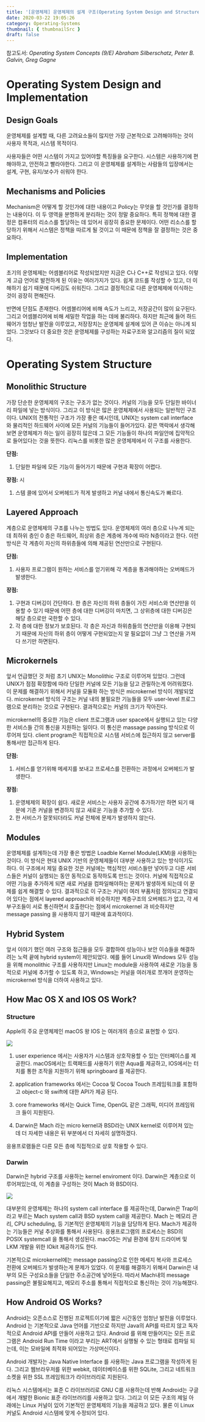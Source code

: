 ```yaml
---
title: '[운영체제] 운영체제의 설계 구조(Operating System Design and Structure)'
date: 2020-03-22 19:05:26
category: Operating-Systems
thumbnail: { thumbnailSrc }
draft: false
---
```


참고도서: _Operating System Concepts (9/E) Abraham Silberschatz, Peter B. Galvin, Greg Gagne_

# Operating System Design and Implementation

## Design Goals

운영체제를 설계할 때, 다른 고려요소들이 많지만 가장 근본적으로 고려해야하는 것이 사용자 목적과, 시스템 목적이다.

사용자들은 어떤 시스템이 가지고 있어야할 특징들을 요구한다. 시스템은 사용하기에 편해야하고, 안전하고 빨라야한다. 그리고 이 운영체제를 설계하는 사람들의 입장에서는 설계, 구현, 유지/보수가 쉬워야 한다.

## Mechanisms and Policies

Mechanism은 어떻게 할 것인가에 대한 내용이고 Policy는 무엇을 할 것인가를 결정하는 내용이다. 이 두 영역을 분명하게 분리하는 것이 정말 중요하다. 특히 정책에 대한 결정은 컴퓨터의 리소스를 할당하는 데 있어서 굉장히 중요한 문제이다. 어떤 리소스를 할당하기 위해서 시스템은 정책을 따르게 될 것이고 이 때문에 정책을 잘 결정하는 것은 중요하다.

## Implementation

초기의 운영체제는 어셈블리어로 작성되었지만 지금은 C나 C++로 작성되고 있다. 이렇게 고급 언어로 발전하게 된 이유는 여러가지가 있다. 쉽게 코드를 작성할 수 있고, 더 이해하기 쉽기 때문에 디버깅도 쉬워진다. 그리고 결정적으로 다른 운영체제에 이식하는 것이 굉장히 편해진다.

반면에 단점도 존재한다. 어셈블리어에 비해 속도가 느리고, 저장공간이 많이 요구된다. 그리고 어셈블리어에 비해 세밀한 작업을 하는 데에 불리하다. 하지만 최근에 들어 하드웨어가 엄청난 발전을 이루었고, 저장장치는 운영체제 설계에 있어 큰 이슈는 아니게 되었다. 그것보다 더 중요한 것은 운영체제를 구성하는 자료구조와 알고리즘의 질이 되었다.

# Operating System Structure

## Monolithic Structure

가장 단순한 운영체제의 구조는 구조가 없는 것이다. 커널의 기능을 모두 단일한 바이너리 파일에 넣는 방식이다. 그리고 이 방식은 많은 운영체제에서 사용되는 일반적인 구조이다. UNIX의 전통적인 구조가 가장 좋은 예시인데, UNIX는 system call interface 와 물리적인 하드웨어 사이에 모든 커널의 기능들이 들어가있다. 같은 맥락에서 생각해보면 운영체제가 하는 일이 굉장히 많은데 그 모든 기능들이 하나의 파일안에 집약적으로 들어있다는 것을 뜻한다. 리눅스를 비롯한 많은 운영체제에서 이 구조를 사용한다.

**단점:**

1. 단일한 파일에 모든 기능이 들어가기 때문에 구현과 확장이 어렵다.

**장점:** 시

1. 스템 콜에 있어서 오버헤드가 적게 발생하고 커널 내에서 통신속도가 빠르다.

## Layered Approach

계층으로 운영체제의 구조를 나누는 방법도 있다. 운영체제의 여러 층으로 나누게 되는데 최하위 층인 0 층은 하드웨어, 최상위 층은 계층에 개수에 따라 N층이라고 한다. 이런 방식은 각 계층이 자신의 하위층들에 의해 제공된 연산만으로 구현된다.

**단점:**

1. 사용자 프로그램이 원하는 서비스를 얻기위해 각 계층을 통과해야하는 오버헤드가 발생한다.

**장점:**

1. 구현과 디버깅이 간단하다. 한 층은 자신의 하위 층들이 가진 서비스와 연산만을 이용할 수 있기 때문에 어떤 층에 대한 디버깅이 마치면, 그 상위층에 대한 디버깅은 해당 층으로만 국한할 수 있다.
2. 각 층에 대한 정보가 보호된다. 각 층은 자신과 하위층들의 연산만을 이용해 구현되기 때문에 자신의 하위 층이 어떻게 구현되었는지 알 필요없이 그냥 그 연산을 가져다 쓰기만 하면된다.

## Microkernels

앞서 언급했던 것 처럼 초기 UNIX는 Monolithic 구조로 이루어져 있었다. 그런데 UNIX가 점점 확장함에 따라 단일한 커널에 모든 기능을 담고 관릴하는게 어려워졌다. 이 문제를 해결하기 위해서 커널을 모듈화 하는 방식은 microkernel 방식이 개발되었다. microkernel 방식의 구조는 커널 내의 불필요한 기능들을 모두 user-level 프로그램으로 분리하는 것으로 구현된다. 결과적으로는 커널의 크기가 작아진다.

microkernel의 중요한 기능은 client 프로그램과 user space에서 실행되고 있는 다양한 서비스들 간의 통신을 지원하는 일이다. 이 통신은 massage passing 방식으로 이루어져 있다. client program은 직접적으로 시스템 서비스에 접근하지 않고 server를 통해서만 접근하게 된다.

**단점:**

1. 서비스를 얻기위해 메세지를 보내고 프로세스를 전환하는 과정에서 오버헤드가 발생한다.

**장점:**

1. 운영체제의 확장이 쉽다. 새로운 서비스는 사용자 공간에 추가하기만 하면 되기 때문에 기존 커널을 변경하지 않고 새로운 기능을 추가할 수 있다.
2. 한 서비스가 잘못되더라도 커널 전체에 문제가 발생하지 않는다.

## Modules

운영체제를 설계하는데 가장 좋은 방법은 Loadble Kernel Module(LKM)을 사용하는 것이다. 이 방식은 현대 UNIX 기반의 운영체제들이 대부분 사용하고 있는 방식이기도 하다. 이 구조에서 제일 중요한 것은 커널에는 핵심적인 서비스들만 넣어두고 다른 서비스들은 커널이 실행되는 동안 동적으로 동작하도록 만드는 것이다. 커널에 직접적으로 어떤 기능을 추가하게 되면 새로 커널을 컴파일해야하는 문제가 발생하게 되는데 이 문제를 쉽게 해결할 수 있다. 결과적으로 이 구조는 커널이 여러 부품처럼 정의되고 연결되어 있다는 점에서 layered approach와 비슷하지만 계층구조의 오버헤드가 없고, 각 세부구조들이 서로 통신하면서 호출한다는 점에서 microkernel 과 비슷하지만 message passing 을 사용하지 않기 때문에 효과적이다.

## Hybrid System

앞서 이야기 했던 여러 구조와 접근들을 모두 결합하여 성능이나 보안 이슈들을 해결하려는 노력 끝에 hybrid system이 제안되었다. 예를 들어 Linux와 Windows 모두 성능을 위해 monolithic 구조를 사용하지만 Linux는 module을 사용하여 새로운 기능을 동적으로 커널에 추가할 수 있도록 하고, Windows는 커널을 여러개로 쪼개어 운영하는 microkernel 방식을 더하여 사용하고 있다.

## How Mac OS X and IOS OS Work?

### Structure

Apple의 주요 운영체제인 macOS 왕 IOS 는 여러개의 층으로 표현할 수 있다.

![](https://encrypted-tbn0.gstatic.com/assets/post_images?q=tbn%3AANd9GcRFr9BW9ZjaHazQpcMM2teaREFK_Ysk-uL2BzolyYZIYMiId3UP)

1. user experience 에서는 사용자가 시스템과 상호작용할 수 있는 인터페이스를 제공한다. macOS에서는 트랙패드를 사용하기 위한 Aqua를 제공하고, IOS에서는 터치를 통한 조작을 지원하기 위해 springboard 를 제공한다.

2. application frameworks 에서는 Cocoa 및 Cocoa Touch 프레임워크를 포함하고 object-c 와 swift에 대한 API가 제공 된다.

3. core frameworks 에서는 Quick Time, OpenGL 같은 그래픽, 미디어 프레임워크 들이 지원된다.

4. Darwin은 Mach 라는 micro kernel과 BSD라는 UNIX kernel로 이루어져 있는데 더 자세한 내용은 뒤 부분에서 더 자세히 설명하겠다.

응용프로램들은 다른 모든 층에 직접적으로 상호 작용할 수 있다.

### Darwin

Darwin은 hybrid 구조를 사용하는 kernel enviroment 이다. Darwin은 계층으로 이루어져있는데, 이 계층을 구성하는 것이 Mach 와 BSD이다.

![](https://developer.apple.com/library/archive/documentation/Darwin/Conceptual/KernelProgramming/art/osxarchitecture.gif)

대부분의 운영체제는 하나의 system call interface 를 제공하는데, Darwin은 Trap이라고 부르는 Mach system call과 BSD system call을 제공한다. Mach 는 메모리 관리, CPU scheduling, 등 기본적인 운영체제의 기능을 담당하게 된다. Mach가 제공하는 기능들은 커널 추상화를 통해서 사용된다. 응용프로그램의 프로세스는 BSD의 POSIX systemcall 을 통해서 생성된다. macOS는 커널 환경에 장치 드라이버 및 LKM 개발을 위한 IOkit 제공하기도 한다.

기본적으로 microkernel에는 message passing으로 인한 메세지 복사와 프로세스 전환에 오버헤드가 발생하는게 문제가 있었다. 이 문제를 해결하기 위해서 Darwin은 내부의 모든 구성요소들을 단일한 주소공간에 넣어둔다. 따라서 Mach내의 message passing은 불필요해지고, 메모리 주소를 통해서 직접적으로 통신하는 것이 가능해졌다.

## How Android OS Works?

Android는 오픈소스로 진행된 프로젝트이기에 짧은 시간동안 엄청난 발전을 이루었다. Android 는 기본적으로 Java 언어를 기반으로 하지만 Java의 API를 따르지 않고 독자적으로 Android API를 만들어 사용하고 있다. Android 를 위해 만들어지는 모든 프로그램은 Android Run Time 이라고 부리는 ART에서 실행될 수 있는 형태로 컴파일 되는데, 이는 모바일에 최적화 되어있는 가상머신이다.

Android 개발자는 Java Native Interface 를 사용하는 Java 프로그램을 작성하게 된다. 그리고 웹브라우저를 위한 webkit, 데이터베이스를 위한 SQLite, 그리고 네트워크 소켓을 위한 SSL 프레임워크가 라이브러리로 지원된다.

리눅스 시스템에서는 표준 C 라이브러리로 GNU C를 사용하는데 반해 Android는 구글에서 개발한 Bionic 표준 라이브러리를 사용하고 있다. 그리고 이 모든 구조의 제일 아래에는 Linux 커널이 있어 기본적인 운영체제의 기능을 제공하고 있다. 물론 이 Linux 커널도 Android 시스템에 맞게 수정되어 있다.
